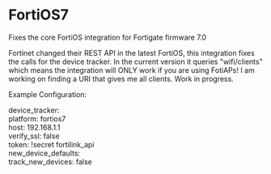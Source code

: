 # FortiOS7
Fixes the core FortiOS integration for Fortigate firmware 7.0

Fortinet changed their REST API in the latest FortiOS, this integration fixes the calls for the device tracker.
In the current version it queries "wifi/clients" which means the integration will ONLY work if you are using FotiAPs! I am working on finding a URI that gives me all clients. Work in progress.

Example Configuration:

device_tracker:<br>
    platform: fortios7<br>
    host: 192.168.1.1<br>
    verify_ssl: false<br>
    token: !secret fortilink_api<br>
    new_device_defaults:<br>
      track_new_devices: false
